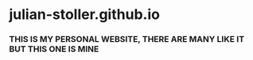 # julian-stoller.github.io

### THIS IS MY PERSONAL WEBSITE, THERE ARE MANY LIKE IT BUT THIS ONE IS MINE
